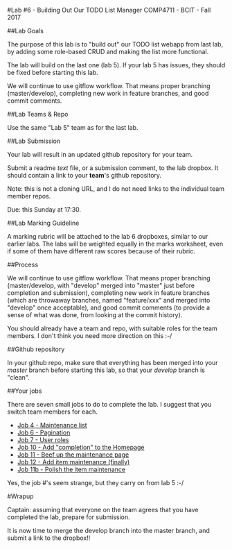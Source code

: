 #Lab #6 - Building Out Our TODO List Manager
COMP4711 - BCIT - Fall 2017

##Lab Goals

The purpose of this lab is to "build out" our TODO list webapp
from last lab,
by adding some role-based CRUD and making the list more functional.

The lab will build on the last one (lab 5). If your lab 5 has issues,
they should be fixed before starting this lab.

We will continue to use gitflow workflow. That means proper branching (master/develop), 
completing new work in feature branches, and good commit comments.

##Lab Teams & Repo

Use the same "Lab 5" team as for the last lab.

##Lab Submission

Your lab will result in an updated github repository for your team.

Submit a readme *text* file, or a submission comment, to the lab dropbox. 
It should contain a link to your **team**'s github repository. 

Note: this is not a cloning URL, and I do not need links to the individual
team member repos.

Due: this Sunday at 17:30.

##Lab Marking Guideline

A marking rubric will be attached to the lab 6 dropboxes, similar to our
earlier labs. The labs will be weighted equally in the marks worksheet,
even if some of them have different raw scores because of their rubric.

##Process

We will continue to use gitflow workflow. That means proper branching (master/develop, 
with "develop" merged into "master" just before completion and submission),
completing new work in feature branches (which are throwaway branches, named
"feature/xxx" and merged into "develop" once acceptable), and good commit comments
(to provide a sense of what was done, from looking at the commit history).

You should already have a team and repo, with suitable roles for the team
members. I don't think you need more direction on this :-/

##Github repository

In your github repo, make sure that everything has been merged into your
*master* branch before starting this lab, so that your *develop* branch
is "clean". 

##Your jobs

There are seven small jobs to do to complete the lab. I suggest that you switch
team members for each.

- [Job 4 - Maintenance list](/display/tutorial/ci-todo04)
- [Job 6 - Pagination](/display/tutorial/ci-todo06)
- [Job 7 - User roles](/display/tutorial/ci-todo07)
- [Job 10 - Add "completion" to the Homepage](/display/tutorial/ci-todo10)
- [Job 11 - Beef up the maintenance page](/display/tutorial/ci-todo11)
- [Job 12 - Add item maintenance (finally)](/display/tutorial/ci-todo12)
- [Job 11b - Polish the item maintenance](/display/tutorial/ci-todo11b)

Yes, the job #'s seem strange, but they carry on from lab 5 :-/

#Wrapup

<div class="alert alert-info">
Captain: assuming that everyone on the team agrees that
you have completed the lab, prepare for submission.

It is now time
to merge the develop branch into the master branch,
and submit a link to the dropbox!!
</div>

